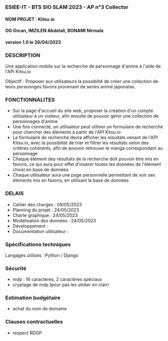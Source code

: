 ### ESIEE-IT - BTS SIO SLAM 2023 - AP n°3 Collector
#### NOM PROJET : Kitsu.io
#### OG Orcan, IMZILEN Abdelali, BONAMI Nirmala
#### version 1.0 le 26/04/2023

### DESCRIPTION
Une application mobile sur la recherche de personnage d'anime à l'aide de l'API Kitsu.io

Objectif : Proposer aux utilisateurs la possibilté de créer une collection de leurs personnges favoris provenant de series anime japonaise.

### FONCTIONNALITES
* Sur la page d'accueil du site web, proposer la création d'un compte utilisateur à un visiteur, afin ensuite de pouvoir gérer une collection de personnages d'anime
* Une fois connecté, un utilisateur peut utiliser un formulaire de recherche pour chercher des éléments à partir de l'API Kitsu.io
* Le formulaire de recherche devra afficher les résultats venant de l'API Kitsu.io, avec la possibilité de trier et filtrer les résultats selon des critères cohérents, afin de pouvoir retrouver le manga correspondant au personnage
* Chaque élément des résultats de la recherche doit pouvoir être mis en favoris, ce qui aura pour effet d'insérer toutes les données de l'élément choisi en base de données
* Chaque utilisateur aura une page personnelle permettant de voir ses éléments mis en favoris, en utilisant la base de données

### DELAIS
- Cahier des charges : 09/05/2023
- Planning du projet : 24/05/2023
- Charte graphique : 24/05/2023
- Modelisation des données : 24/05/2023
- Développement : 
- Documentation utilisateur : 

### Spécifications techniques
Langages utilisés : Python / Django

### Sécurité
- mdp : 16 caractères, 2 caractères spéciaux 
- cryptage de mdp (pour pas les stoker en clair)

### Estimation budgétaire
- achat du nom de domaine

### Clauses contractuelles
- respect RDGP